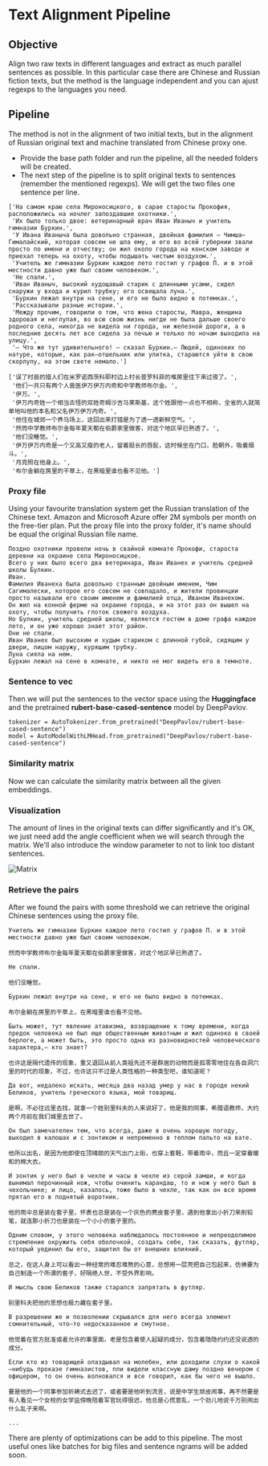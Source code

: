 # Text Alignment Pipeline

## Objective

Align two raw texts in different languages and extract as much parallel sentences as possible.
In this particular case there are Chinese and Russian fiction texts, but the method is the language independent and you can ajust regexps to the languages you need.

## Pipeline

The method is not in the alignment of two initial texts, but in the alignment of Russian original text and machine translated from Chinese proxy one.

- Provide the base path folder and run the pipeline, all the needed folders will be created.
- The next step of the pipeline is to split original texts to sentences (remember the mentioned regexps). We will get the two files one sentence per line.

```
['На самом краю села Мироносицкого, в сарае старосты Прокофия, расположились на ночлег запоздавшие охотники.',
 'Их было только двое: ветеринарный врач Иван Иваныч и учитель гимназии Буркин.',
 'У Ивана Иваныча была довольно странная, двойная фамилия — Чимша—Гималайский, которая совсем не шла ему, и его во всей губернии звали просто по имени и отчеству; он жил около города на конском заводе и приехал теперь на охоту, чтобы подышать чистым воздухом.',
 'Учитель же гимназии Буркин каждое лето гостил у графов П. и в этой местности давно уже был своим человеком.',
 'Не спали.',
 'Иван Иваныч, высокий худощавый старик с длинными усами, сидел снаружи у входа и курил трубку; его освещала луна.',
 'Буркин лежал внутри на сене, и его не было видно в потемках.',
 'Рассказывали разные истории.',
 'Между прочим, говорили о том, что жена старосты, Мавра, женщина здоровая и неглупая, во всю свою жизнь нигде не была дальше своего родного села, никогда не видела ни города, ни железной дороги, а в последние десять лет все сидела за печью и только по ночам выходила на улицу.',
 '— Что же тут удивительного! — сказал Буркин.— Людей, одиноких по натуре, которые, как рак—отшельник или улитка, стараются уйти в свою скорлупу, на этом свете немало.']
 ```

```
['误了时辰的猎人们在米罗诺西茨科耶村边上村长普罗科菲的堆房里住下来过夜了。',
 '他们一共只有两个人兽医伊万伊万内奇和中学教师布尔金。',
 '伊万。',
 '伊万内奇姓一个相当古怪的双姓奇姆沙吉马莱斯基，这个姓跟他一点也不相称，全省的人就简单地叫他的本名和父名伊万伊万内奇。',
 '他住在城郊一个养马场上，这回出来打猎是为了透一透新鲜空气。',
 '然而中学教师布尔金每年夏天都在伯爵家里做客，对这个地区早已熟透了。',
 '他们没睡觉。',
 '伊万伊万内奇是一个又高又瘦的老人，留着挺长的唇髭，这时候坐在门口，脸朝外，吸着烟斗。',
 '月亮照在他身上。',
 '布尔金躺在房里的干草上，在黑暗里谁也看不见他。']
 ```
### Proxy file

Using your favourite translation system get the Russian translation of the Chinese text. Amazon and Microsoft Azure offer 2M symbols per month on the free-tier plan. Put the proxy file into the proxy folder, it's name should be equal the original Russian file name.

```
Поздно охотники провели ночь в свайной комнате Прокофи, староста деревни на окраине села Мироносицкое.
Всего у них было всего два ветеринара, Иван Иванех и учитель средней школы Булкин.
Иван.
Фамилия Иванеха была довольно странным двойным именем, Чим Сагималески, которое его совсем не совпадало, и жители провинции просто называли его своим именем и фамилией отца, Иваном Иванехом.
Он жил на конной ферме на окраине города, и на этот раз он вышел на охоту, чтобы получить глоток свежего воздуха.
Но Булкин, учитель средней школы, является гостем в доме графа каждое лето, и он уже хорошо знает этот район.
Они не спали.
Иван Иванех был высоким и худым стариком с длинной губой, сидящим у двери, лицом наружу, курящим трубку.
Луна сияла на нем.
Буркин лежал на сене в комнате, и никто не мог видеть его в темноте.
```

### Sentence to vec

Then we will put the sentences to the vector space using the **Huggingface** and the pretrained **rubert-base-cased-sentence** model by DeepPavlov.

```
tokenizer = AutoTokenizer.from_pretrained("DeepPavlov/rubert-base-cased-sentence")
model = AutoModelWithLMHead.from_pretrained("DeepPavlov/rubert-base-cased-sentence")
```

### Similarity matrix

Now we can calculate the similarity matrix between all the given embeddings.

### Visualization

The amount of lines in the original texts can differ significantly and it's OK, we just need add the angle coefficient when we will search through the matrix. We'll also introduce the window parameter to not to link too distant sentences.

![Matrix](https://lingtra.in/images/other/matrix.png)

### Retrieve the pairs

After we found the pairs with some threshold we can retrieve the original Chinese sentences using the proxy file.

```
Учитель же гимназии Буркин каждое лето гостил у графов П. и в этой местности давно уже был своим человеком.

然而中学教师布尔金每年夏天都在伯爵家里做客，对这个地区早已熟透了。

Не спали.

他们没睡觉。

Буркин лежал внутри на сене, и его не было видно в потемках.

布尔金躺在房里的干草上，在黑暗里谁也看不见他。

Быть может, тут явление атавизма, возвращение к тому времени, когда предок человека не был еще общественным животным и жил одиноко в своей берлоге, а может быть, это просто одна из разновидностей человеческого характера,— кто знает?

也许这是隔代遗传的现象，重又退回从前人类祖先还不是群居的动物而是孤零零地住在各自洞穴里的时代的现象，不过，也许这只不过是人类性格的一种类型吧，谁知道呢？

Да вот, недалеко искать, месяца два назад умер у нас в городе некий Беликов, учитель греческого языка, мой товарищ.

是啊，不必往远里去找，就拿一个姓别里科夫的人来说好了，他是我的同事，希腊语教师，大约两个月前在我们城里去世了。

Он был замечателен тем, что всегда, даже в очень хорошую погоду, выходил в калошах и с зонтиком и непременно в теплом пальто на вате.

他所以出名，是因为他即使在顶晴朗的天气出门上街，也穿上套鞋，带着雨伞，而且一定穿着暖和的棉大衣。

И зонтик у него был в чехле и часы в чехле из серой замши, и когда вынимал перочинный нож, чтобы очинить карандаш, то и нож у него был в чехольчике; и лицо, казалось, тоже было в чехле, так как он все время прятал его в поднятый воротник.

他的雨伞总是装在套子里，怀表也总是装在一个灰色的麂皮套子里，遇到他拿出小折刀来削铅笔，就连那小折刀也是装在一个小小的套子里的。

Одним словом, у этого человека наблюдалось постоянное и непреодолимое стремление окружить себя оболочкой, создать себе, так сказать, футляр, который уединил бы его, защитил бы от внешних влияний.

总之，在这人身上可以看出一种经常的难忍难熬的心意，总想用一层壳把自己包起来，仿佛要为自己制造一个所谓的套子，好隔绝人世，不受外界影响。

И мысль свою Беликов также старался запрятать в футляр.

别里科夫把他的思想也极力藏在套子里。

В разрешении же и позволении скрывался для него всегда элемент сомнительный, что—то недосказанное и смутное.

他觉着在官方批准或者允许的事里面，老是包含着使人起疑的成分，包含着隐隐约约还没说透的成分。

Если кто из товарищей опаздывал на молебен, или доходили слухи о какой—нибудь проказе гимназистов, пли видели классную даму поздно вечером с офицером, то он очень волновался и все говорил, как бы чего не вышло.

要是他的一个同事参加祈祷式去迟了，或者要是他听到流言，说是中学生顽皮闹事，再不然要是有人看见一个女校的女学监傍晚陪着军官玩得很迟，他总是心慌意乱，一个劲儿地说千万别闹出什么乱子来啊。

...
```

There are plenty of optimizations can be add to this pipeline. The most useful ones like batches for big files and sentence ngrams will be added soon.
